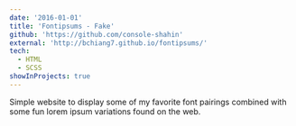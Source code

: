 ```yaml
---
date: '2016-01-01'
title: 'Fontipsums - Fake'
github: 'https://github.com/console-shahin'
external: 'http://bchiang7.github.io/fontipsums/'
tech:
  - HTML
  - SCSS
showInProjects: true
---
```


Simple website to display some of my favorite font pairings combined with some fun lorem ipsum variations found on the web.
